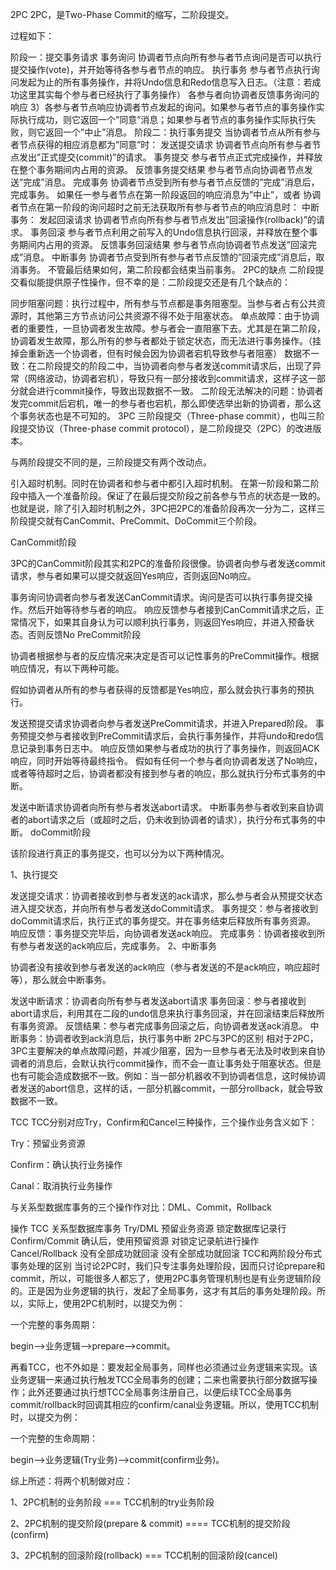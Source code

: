 2PC
2PC，是Two-Phase Commit的缩写，二阶段提交。

过程如下：

阶段一：提交事务请求
事务询问
协调者节点向所有参与者节点询问是否可以执行提交操作(vote)，并开始等待各参与者节点的响应。
执行事务
参与者节点执行询问发起为止的所有事务操作，并将Undo信息和Redo信息写入日志。（注意：若成功这里其实每个参与者已经执行了事务操作）
各参与者向协调者反馈事务询问的响应
3）各参与者节点响应协调者节点发起的询问。如果参与者节点的事务操作实际执行成功，则它返回一个”同意”消息；如果参与者节点的事务操作实际执行失败，则它返回一个”中止”消息。
阶段二：执行事务提交
当协调者节点从所有参与者节点获得的相应消息都为”同意”时：
发送提交请求
协调者节点向所有参与者节点发出”正式提交(commit)”的请求。
事务提交
参与者节点正式完成操作，并释放在整个事务期间内占用的资源。
反馈事务提交结果
参与者节点向协调者节点发送”完成”消息。
完成事务
协调者节点受到所有参与者节点反馈的”完成”消息后，完成事务。
如果任一参与者节点在第一阶段返回的响应消息为”中止”，或者 协调者节点在第一阶段的询问超时之前无法获取所有参与者节点的响应消息时：
中断事务：
发起回滚请求
协调者节点向所有参与者节点发出”回滚操作(rollback)”的请求。
事务回滚
参与者节点利用之前写入的Undo信息执行回滚，并释放在整个事务期间内占用的资源。
反馈事务回滚结果
参与者节点向协调者节点发送”回滚完成”消息。
中断事务
协调者节点受到所有参与者节点反馈的”回滚完成”消息后，取消事务。
不管最后结果如何，第二阶段都会结束当前事务。
2PC的缺点
二阶段提交看似能提供原子性操作，但不幸的是：二阶段提交还是有几个缺点的：

同步阻塞问题：执行过程中，所有参与节点都是事务阻塞型。当参与者占有公共资源时，其他第三方节点访问公共资源不得不处于阻塞状态。
单点故障：由于协调者的重要性，一旦协调者发生故障。参与者会一直阻塞下去。尤其是在第二阶段，协调着发生故障，那么所有的参与者都处于锁定状态，而无法进行事务操作。（挂掉会重新选一个协调者，但有时候会因为协调者宕机导致参与者阻塞）
数据不一致：在二阶段提交的阶段二中，当协调者向参与者发送commit请求后，出现了异常（网络波动，协调者宕机），导致只有一部分接收到commit请求，这样子这一部分就会进行commit操作，导致出现数据不一致。
二阶段无法解决的问题：协调者发完commit后宕机，唯一的参与者也宕机，那么即使选举出新的协调者，那么这个事务状态也是不可知的。
3PC
三阶段提交（Three-phase commit），也叫三阶段提交协议（Three-phase commit protocol），是二阶段提交（2PC）的改进版本。

与两阶段提交不同的是，三阶段提交有两个改动点。

引入超时机制。同时在协调者和参与者中都引入超时机制。
在第一阶段和第二阶段中插入一个准备阶段。保证了在最后提交阶段之前各参与节点的状态是一致的。
也就是说，除了引入超时机制之外，3PC把2PC的准备阶段再次一分为二，这样三阶段提交就有CanCommit、PreCommit、DoCommit三个阶段。

CanCommit阶段

3PC的CanCommit阶段其实和2PC的准备阶段很像。协调者向参与者发送commit请求，参与者如果可以提交就返回Yes响应，否则返回No响应。

事务询问协调者向参与者发送CanCommit请求。询问是否可以执行事务提交操作。然后开始等待参与者的响应。
响应反馈参与者接到CanCommit请求之后，正常情况下，如果其自身认为可以顺利执行事务，则返回Yes响应，并进入预备状态。否则反馈No
PreCommit阶段

协调者根据参与者的反应情况来决定是否可以记性事务的PreCommit操作。根据响应情况，有以下两种可能。

假如协调者从所有的参与者获得的反馈都是Yes响应，那么就会执行事务的预执行。

发送预提交请求协调者向参与者发送PreCommit请求，并进入Prepared阶段。
事务预提交参与者接收到PreCommit请求后，会执行事务操作，并将undo和redo信息记录到事务日志中。
响应反馈如果参与者成功的执行了事务操作，则返回ACK响应，同时开始等待最终指令。
假如有任何一个参与者向协调者发送了No响应，或者等待超时之后，协调者都没有接到参与者的响应，那么就执行分布式事务的中断。

发送中断请求协调者向所有参与者发送abort请求。
中断事务参与者收到来自协调者的abort请求之后（或超时之后，仍未收到协调者的请求），执行分布式事务的中断。
doCommit阶段

该阶段进行真正的事务提交，也可以分为以下两种情况。

1、执行提交

发送提交请求：协调者接收到参与者发送的ack请求，那么参与者会从预提交状态进入提交状态，并向所有参与者发送doCommit请求。
事务提交：参与者接收到doCommit请求后，执行正式的事务提交。并在事务结束后释放所有事务资源。
响应反馈：事务提交完毕后，向协调者发送ack响应。
完成事务：协调者接收到所有参与者发送的ack响应后，完成事务。
2、中断事务

协调者没有接收到参与者发送的ack响应（参与者发送的不是ack响应，响应超时等），那么就会中断事务。

发送中断请求：协调者向所有参与者发送abort请求
事务回滚：参与者接收到abort请求后，利用其在二段的undo信息来执行事务回滚，并在回滚结束后释放所有事务资源。
反馈结果：参与者完成事务回滚之后，向协调者发送ack消息。
中断事务：协调者收到ack消息后，执行事务中断
2PC与3PC的区别
相对于2PC，3PC主要解决的单点故障问题，并减少阻塞，因为一旦参与者无法及时收到来自协调者的消息后，会默认执行commit操作，而不会一直让事务处于阻塞状态。但是也有可能会造成数据不一致。例如：当一部分机器收不到协调者信息，这时候协调者发送的abort信息，这样的话，一部分机器commit，一部分rollback，就会导致数据不一致。

TCC
TCC分别对应Try，Confirm和Cancel三种操作，三个操作业务含义如下：

Try：预留业务资源

Confirm：确认执行业务操作

Canal：取消执行业务操作

与关系型数据库事务的三个操作作对比：DML、Commit，Rollback

操作	TCC	关系型数据库事务
Try/DML	预留业务资源	锁定数据库记录行
Confirm/Commit	确认后，使用预留资源	对锁定记录航进行操作
Cancel/Rollback	没有全部成功就回滚	没有全部成功就回滚
TCC和两阶段分布式事务处理的区别
当讨论2PC时，我们只专注事务处理阶段，因而只讨论prepare和commit，所以，可能很多人都忘了，使用2PC事务管理机制也是有业务逻辑阶段的。正是因为业务逻辑的执行，发起了全局事务，这才有其后的事务处理阶段。所以，实际上，使用2PC机制时，以提交为例：

一个完整的事务周期：

begin–>业务逻辑–>prepare–>commit。

再看TCC，也不外如是：要发起全局事务，同样也必须通过业务逻辑来实现。该业务逻辑一来通过执行触发TCC全局事务的创建；二来也需要执行部分数据写操作；此外还要通过执行想TCC全局事务注册自己，以便后续TCC全局事务commit/rollback时回调其相应的confirm/canal业务逻辑。所以，使用TCC机制时，以提交为例：

一个完整的生命周期：

begin–>业务逻辑(Try业务)–>commit(confirm业务)。

综上所述：将两个机制做对应：

1、2PC机制的业务阶段 === TCC机制的try业务阶段

2、2PC机制的提交阶段(prepare & commit) ==== TCC机制的提交阶段(confirm)

3、2PC机制的回滚阶段(rollback) === TCC机制的回滚阶段(cancel)